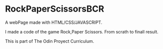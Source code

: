 # RockPaperScissorsBCR
A webPage made with HTML/CSS/JAVASCRIPT. 

I made a code of the game Rock,Paper Scissors. 
From scrath to finall result. 

This is part of The Odin Proyect Curriculum. 

